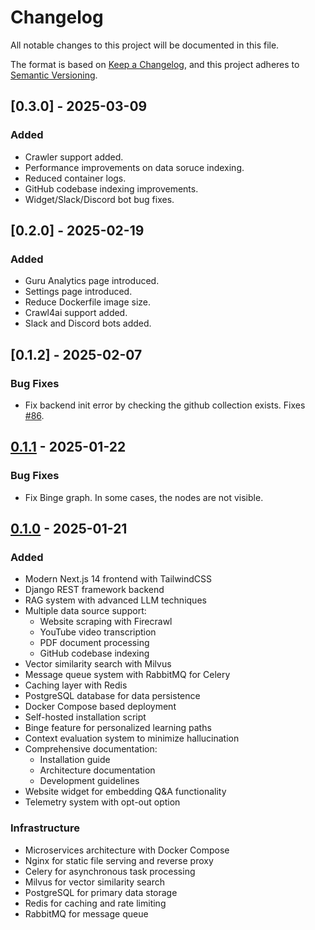 # Changelog

All notable changes to this project will be documented in this file.

The format is based on [Keep a Changelog](https://keepachangelog.com/en/1.0.0/),
and this project adheres to [Semantic Versioning](https://semver.org/spec/v2.0.0.html).

## [0.3.0] - 2025-03-09

### Added
- Crawler support added.
- Performance improvements on data soruce indexing.
- Reduced container logs.
- GitHub codebase indexing improvements.
- Widget/Slack/Discord bot bug fixes.

## [0.2.0] - 2025-02-19

### Added
- Guru Analytics page introduced.
- Settings page introduced.
- Reduce Dockerfile image size.
- Crawl4ai support added.
- Slack and Discord bots added.


## [0.1.2] - 2025-02-07

### Bug Fixes
- Fix backend init error by checking the github collection exists. Fixes [#86](https://github.com/Gurubase/gurubase/issues/86).


## [0.1.1] - 2025-01-22

### Bug Fixes
- Fix Binge graph. In some cases, the nodes are not visible.

## [0.1.0] - 2025-01-21

### Added
- Modern Next.js 14 frontend with TailwindCSS
- Django REST framework backend
- RAG system with advanced LLM techniques
- Multiple data source support:
  - Website scraping with Firecrawl
  - YouTube video transcription
  - PDF document processing
  - GitHub codebase indexing
- Vector similarity search with Milvus
- Message queue system with RabbitMQ for Celery
- Caching layer with Redis
- PostgreSQL database for data persistence
- Docker Compose based deployment
- Self-hosted installation script
- Binge feature for personalized learning paths
- Context evaluation system to minimize hallucination
- Comprehensive documentation:
  - Installation guide
  - Architecture documentation
  - Development guidelines
- Website widget for embedding Q&A functionality
- Telemetry system with opt-out option

### Infrastructure
- Microservices architecture with Docker Compose
- Nginx for static file serving and reverse proxy
- Celery for asynchronous task processing
- Milvus for vector similarity search
- PostgreSQL for primary data storage
- Redis for caching and rate limiting
- RabbitMQ for message queue

[0.1.0]: https://github.com/Gurubase/gurubase/releases/tag/0.1.0 
[0.1.1]: https://github.com/Gurubase/gurubase/releases/tag/0.1.1 
